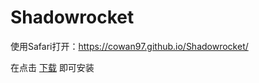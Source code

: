 # Shadowrocket
使用Safari打开：<a href="https://cowan97.github.io/Shadowrocket/">https://cowan97.github.io/Shadowrocket/</a>

在点击 <a href="./Shadowrocket.plist">下载</a> 即可安装
